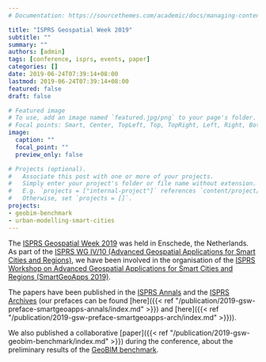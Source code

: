 ```yaml
---
# Documentation: https://sourcethemes.com/academic/docs/managing-content/

title: "ISPRS Geospatial Week 2019"
subtitle: ""
summary: ""
authors: [admin]
tags: [conference, isprs, events, paper]
categories: []
date: 2019-06-24T07:39:14+08:00
lastmod: 2019-06-24T07:39:14+08:00
featured: false
draft: false

# Featured image
# To use, add an image named `featured.jpg/png` to your page's folder.
# Focal points: Smart, Center, TopLeft, Top, TopRight, Left, Right, BottomLeft, Bottom, BottomRight.
image:
  caption: ""
  focal_point: ""
  preview_only: false

# Projects (optional).
#   Associate this post with one or more of your projects.
#   Simply enter your project's folder or file name without extension.
#   E.g. `projects = ["internal-project"]` references `content/project/deep-learning/index.md`.
#   Otherwise, set `projects = []`.
projects:
- geobim-benchmark
- urban-modelling-smart-cities
---
```

The [ISPRS Geospatial Week 2019](https://www.gsw2019.org) was held in Enschede, the Netherlands.
As part of the [ISPRS WG IV/10 (Advanced Geospatial Applications for Smart Cities and Regions)](http://www2.isprs.org/commissions/comm4/wg10.html), we have been involved in the organisation of the [ISPRS Workshop on Advanced Geospatial Applications for Smart Cities and Regions (SmartGeoApps 2019)](https://www.gsw2019.org/smartgeoapps/).

The papers have been published in the [ISPRS Annals](https://www.isprs-ann-photogramm-remote-sens-spatial-inf-sci.net/IV-2-W5/index.html) and the [ISPRS Archives](https://www.int-arch-photogramm-remote-sens-spatial-inf-sci.net/XLII-2-W13/index.html) (our prefaces can be found [here]({{< ref "/publication/2019-gsw-preface-smartgeoapps-annals/index.md" >}}) and [here]({{< ref "/publication/2019-gsw-preface-smartgeoapps-arch/index.md" >}})).

We also published a collaborative [paper]({{< ref "/publication/2019-gsw-geobim-benchmark/index.md" >}}) during the conference, about the preliminary results of the [GeoBIM benchmark](https://3d.bk.tudelft.nl/projects/geobim-benchmark/).
